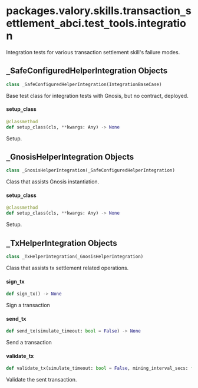 <a id="packages.valory.skills.transaction_settlement_abci.test_tools.integration"></a>

# packages.valory.skills.transaction`_`settlement`_`abci.test`_`tools.integration

Integration tests for various transaction settlement skill's failure modes.

<a id="packages.valory.skills.transaction_settlement_abci.test_tools.integration._SafeConfiguredHelperIntegration"></a>

## `_`SafeConfiguredHelperIntegration Objects

```python
class _SafeConfiguredHelperIntegration(IntegrationBaseCase)
```

Base test class for integration tests with Gnosis, but no contract, deployed.

<a id="packages.valory.skills.transaction_settlement_abci.test_tools.integration._SafeConfiguredHelperIntegration.setup_class"></a>

#### setup`_`class

```python
@classmethod
def setup_class(cls, **kwargs: Any) -> None
```

Setup.

<a id="packages.valory.skills.transaction_settlement_abci.test_tools.integration._GnosisHelperIntegration"></a>

## `_`GnosisHelperIntegration Objects

```python
class _GnosisHelperIntegration(_SafeConfiguredHelperIntegration)
```

Class that assists Gnosis instantiation.

<a id="packages.valory.skills.transaction_settlement_abci.test_tools.integration._GnosisHelperIntegration.setup_class"></a>

#### setup`_`class

```python
@classmethod
def setup_class(cls, **kwargs: Any) -> None
```

Setup.

<a id="packages.valory.skills.transaction_settlement_abci.test_tools.integration._TxHelperIntegration"></a>

## `_`TxHelperIntegration Objects

```python
class _TxHelperIntegration(_GnosisHelperIntegration)
```

Class that assists tx settlement related operations.

<a id="packages.valory.skills.transaction_settlement_abci.test_tools.integration._TxHelperIntegration.sign_tx"></a>

#### sign`_`tx

```python
def sign_tx() -> None
```

Sign a transaction

<a id="packages.valory.skills.transaction_settlement_abci.test_tools.integration._TxHelperIntegration.send_tx"></a>

#### send`_`tx

```python
def send_tx(simulate_timeout: bool = False) -> None
```

Send a transaction

<a id="packages.valory.skills.transaction_settlement_abci.test_tools.integration._TxHelperIntegration.validate_tx"></a>

#### validate`_`tx

```python
def validate_tx(simulate_timeout: bool = False, mining_interval_secs: float = 0) -> None
```

Validate the sent transaction.

